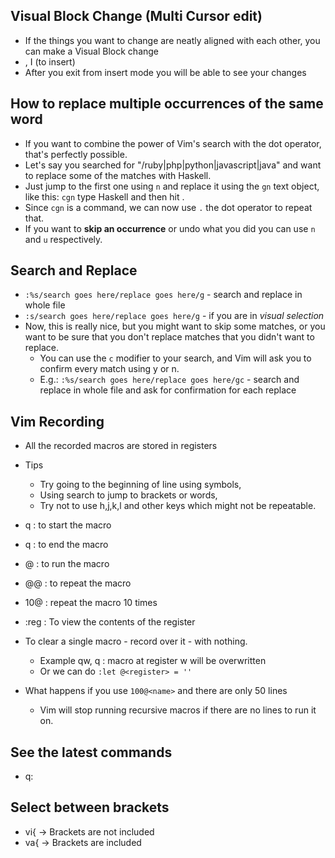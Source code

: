 ## Visual Block Change (Multi Cursor edit)

- If the things you want to change are neatly aligned with each other, you can make a Visual Block change
- <C-v>, I (to insert)
- After you exit from insert mode you will be able to see your changes

## How to replace multiple occurrences of the same word

- If you want to combine the power of Vim's search with the dot operator, that's perfectly possible.
- Let's say you searched for "/ruby\|php\|python\|javascript\|java" and want to replace some of the matches with Haskell.
- Just jump to the first one using `n` and replace it using the `gn` text object, like this: `cgn` type Haskell and then hit <Esc>.
- Since `cgn` is a command, we can now use `.` the dot operator to repeat that.
- If you want to **skip an occurrence** or undo what you did you can use `n` and `u` respectively.

## Search and Replace

- `:%s/search goes here/replace goes here/g` - search and replace in whole file
- `:s/search goes here/replace goes here/g` - if you are in _visual selection_
- Now, this is really nice, but you might want to skip some matches, or you want to be sure that you don't replace matches that you didn't want to replace.
  - You can use the `c` modifier to your search, and Vim will ask you to confirm every match using y or n.
  - E.g.: `:%s/search goes here/replace goes here/gc` - search and replace in whole file and ask for confirmation for each replace

## Vim Recording

- All the recorded macros are stored in registers
- Tips

  - Try going to the beginning of line using symbols,
  - Using search to jump to brackets or words,
  - Try not to use h,j,k,l and other keys which might not be repeatable.

- q<register> : to start the macro
- q : to end the macro
- @<register> : to run the macro
- @@ : to repeat the macro
- 10@<register> : repeat the macro 10 times
- :reg <register> : To view the contents of the register
- To clear a single macro - record over it - with nothing.

  - Example qw, q : macro at register w will be overwritten
  - Or we can do `:let @<register> = ''`

- What happens if you use `100@<name>` and there are only 50 lines
  - Vim will stop running recursive macros if there are no lines to run it on.

## See the latest commands

- q:

## Select between brackets

- vi{ -> Brackets are not included
- va{ -> Brackets are included
